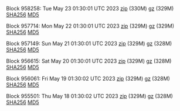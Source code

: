 Block 958258: Tue May 23 01:30:01 UTC 2023 [zip](https://files.01coin.io/mainnet/2023-05-23/bootstrap.dat.zip) (330M) [gz](https://files.01coin.io/mainnet/2023-05-23/bootstrap.dat.tar.gz) (329M) [SHA256](https://files.01coin.io/mainnet/2023-05-23/sha256.txt) [MD5](https://files.01coin.io/mainnet/2023-05-23/md5.txt)

Block 957714: Mon May 22 01:30:01 UTC 2023 [zip](https://files.01coin.io/mainnet/2023-05-22/bootstrap.dat.zip) (329M) [gz](https://files.01coin.io/mainnet/2023-05-22/bootstrap.dat.tar.gz) (329M) [SHA256](https://files.01coin.io/mainnet/2023-05-22/sha256.txt) [MD5](https://files.01coin.io/mainnet/2023-05-22/md5.txt)

Block 957149: Sun May 21 01:30:01 UTC 2023 [zip](https://files.01coin.io/mainnet/2023-05-21/bootstrap.dat.zip) (329M) [gz](https://files.01coin.io/mainnet/2023-05-21/bootstrap.dat.tar.gz) (328M) [SHA256](https://files.01coin.io/mainnet/2023-05-21/sha256.txt) [MD5](https://files.01coin.io/mainnet/2023-05-21/md5.txt)

Block 956615: Sat May 20 01:30:01 UTC 2023 [zip](https://files.01coin.io/mainnet/2023-05-20/bootstrap.dat.zip) (329M) [gz](https://files.01coin.io/mainnet/2023-05-20/bootstrap.dat.tar.gz) (328M) [SHA256](https://files.01coin.io/mainnet/2023-05-20/sha256.txt) [MD5](https://files.01coin.io/mainnet/2023-05-20/md5.txt)

Block 956061: Fri May 19 01:30:02 UTC 2023 [zip](https://files.01coin.io/mainnet/2023-05-19/bootstrap.dat.zip) (329M) [gz](https://files.01coin.io/mainnet/2023-05-19/bootstrap.dat.tar.gz) (328M) [SHA256](https://files.01coin.io/mainnet/2023-05-19/sha256.txt) [MD5](https://files.01coin.io/mainnet/2023-05-19/md5.txt)

Block 955501: Thu May 18 01:30:02 UTC 2023 [zip](https://files.01coin.io/mainnet/2023-05-18/bootstrap.dat.zip) (329M) [gz](https://files.01coin.io/mainnet/2023-05-18/bootstrap.dat.tar.gz) (328M) [SHA256](https://files.01coin.io/mainnet/2023-05-18/sha256.txt) [MD5](https://files.01coin.io/mainnet/2023-05-18/md5.txt)

